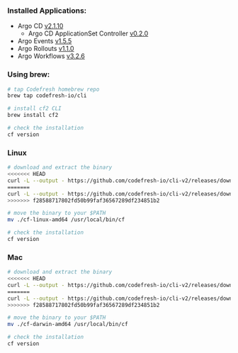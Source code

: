 ### Installed Applications:

-   Argo CD [v2.1.10](https://github.com/argoproj/argo-cd/releases/tag/v2.1.10)
    -   Argo CD ApplicationSet Controller [v0.2.0](https://github.com/argoproj-labs/applicationset/releases/tag/v0.2.0)
-   Argo Events [v1.5.5](https://github.com/argoproj/argo-events/releases/tag/v1.5.5)
-   Argo Rollouts [v1.1.0](https://github.com/argoproj/argo-rollouts/releases/tag/v1.1.0)
-   Argo Workflows [v3.2.6](https://github.com/argoproj/argo-workflows/releases/tag/v3.2.6)

### Using brew:

```bash
# tap Codefresh homebrew repo
brew tap codefresh-io/cli

# install cf2 CLI
brew install cf2

# check the installation
cf version
```

### Linux

```bash
# download and extract the binary
<<<<<<< HEAD
curl -L --output - https://github.com/codefresh-io/cli-v2/releases/download/v0.0.231/cf-linux-amd64.tar.gz | tar zx
=======
curl -L --output - https://github.com/codefresh-io/cli-v2/releases/download/v0.0.235/cf-linux-amd64.tar.gz | tar zx
>>>>>>> f28588717802fd50b99faf36567289df234851b2

# move the binary to your $PATH
mv ./cf-linux-amd64 /usr/local/bin/cf

# check the installation
cf version
```

### Mac

```bash
# download and extract the binary
<<<<<<< HEAD
curl -L --output - https://github.com/codefresh-io/cli-v2/releases/download/v0.0.231/cf-darwin-amd64.tar.gz | tar zx
=======
curl -L --output - https://github.com/codefresh-io/cli-v2/releases/download/v0.0.235/cf-darwin-amd64.tar.gz | tar zx
>>>>>>> f28588717802fd50b99faf36567289df234851b2

# move the binary to your $PATH
mv ./cf-darwin-amd64 /usr/local/bin/cf

# check the installation
cf version
```
